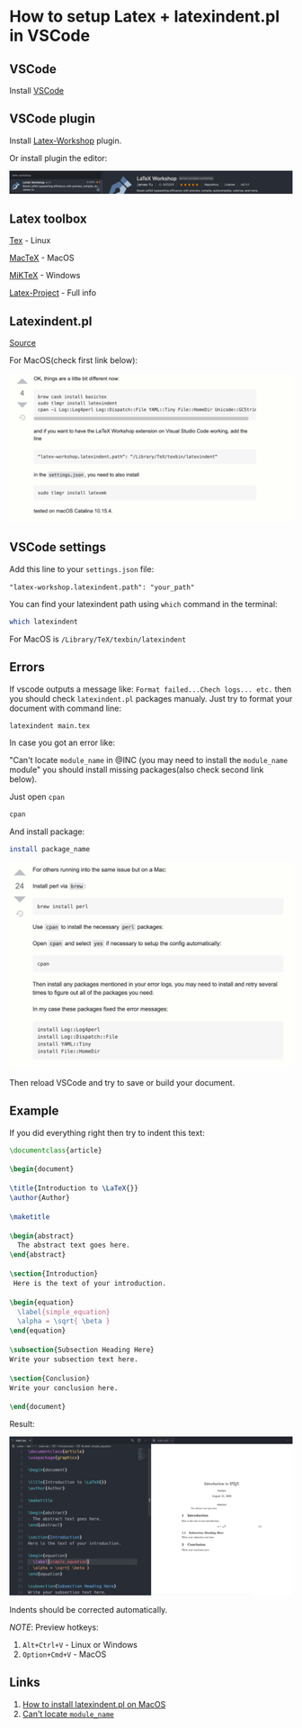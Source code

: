 # How to setup Latex + latexindent.pl in VSCode

## VSCode

Install [VSCode](https://code.visualstudio.com/)

## VSCode plugin

Install [Latex-Workshop](https://marketplace.visualstudio.com/items?itemName=James-Yu.latex-workshop) plugin.

Or install plugin the editor:

![](./img/latex-workshop-ext.png)

## Latex toolbox

[Tex]([https://www.tug.org/texlive/](https://www.tug.org/texlive/)) - Linux

[MacTeX](https://www.tug.org/mactex/) - MacOS

[MiKTeX](http://miktex.org/) - Windows

[Latex-Project](https://www.latex-project.org/get/) - Full info

## Latexindent.pl

[Source](https://www.ctan.org/pkg/latexindent)

For MacOS(check first link below): 

![](./img/macos-latexindent.png)

## VSCode settings
Add this line to your `settings.json` file:

`"latex-workshop.latexindent.path": "your_path"`

You can find your latexindent path using `which` command in the terminal:
```sh
which latexindent
```

For MacOS is `/Library/TeX/texbin/latexindent`

## Errors

If vscode outputs a message like: `Format failed...Chech logs... etc.` then you should check `latexindent.pl` packages manualy.
Just try to format your document with command line:

```sh
latexindent main.tex
```

In case you got an error like: 

"Can't locate `module_name` in @INC (you may need to install the `module_name` module" you should install missing packages(also check second link below).

Just open `cpan`

```sh
cpan
```

And install package:

```sh
install package_name
```

![](./img/cpan-install.png)

Then reload VSCode and try to save or build your document.

## Example

If you did everything right then try to indent this text:

```tex
\documentclass{article}

\begin{document}

\title{Introduction to \LaTeX{}}
\author{Author}

\maketitle

\begin{abstract}
  The abstract text goes here.
\end{abstract}

\section{Introduction}
 Here is the text of your introduction.

\begin{equation}
  \label{simple_equation}
  \alpha = \sqrt{ \beta }
\end{equation}

\subsection{Subsection Heading Here}
Write your subsection text here.

\section{Conclusion}
Write your conclusion here.

\end{document}
```

Result:

![](./img/test-text.png)

Indents should be corrected automatically.

_NOTE_: Preview hotkeys:

1) `Alt+Ctrl+V` - Linux or Windows
2) `Option+Cmd+V` - MacOS

## Links

1) [How to install latexindent.pl on MacOS](https://tex.stackexchange.com/questions/390433/how-can-i-install-latexindent-on-macos)
2) [Can't locate `module_name`](https://tex.stackexchange.com/questions/445521/latexindent-cant-locate-log-log4perl-pm-in-inc-you-may-need-to-install-the-l)


